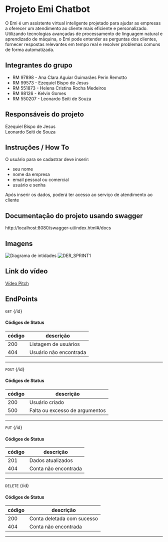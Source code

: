 # Projeto Emi Chatbot
O Emi é um assistente virtual inteligente projetado para ajudar as empresas a oferecer um atendimento ao cliente mais eficiente e personalizado. Utilizando tecnologias avançadas de processamento de linguagem natural e aprendizado de máquina, o Emi pode entender as perguntas dos clientes, fornecer respostas relevantes em tempo real e resolver problemas comuns de forma automatizada.

## Integrantes do grupo

- RM 97898 - Ana Clara Aguiar Guimarães Perin Remotto<br>
- RM 99573 - Ezequiel Bispo de Jesus<br>
- RM 551873 - Helena Cristina Rocha Medeiros
- RM 98126 - Kelvin Gomes
- RM 550207 - Leonardo Seiti de Souza<br>

## Responsáveis do projeto
Ezequiel Bispo de Jesus<br>
Leonardo Seiti de Souza

## Instruções / How To
O usuário para se cadastrar deve inserir:
- seu nome
- nome da empresa
- email pessoal ou comercial
- usuário e senha

Após inserir os dados, poderá ter acesso ao serviço de atendimento ao cliente

## Documentação do projeto usando swagger
http://localhost:8080/swagger-ui/index.html#/docs

## Imagens
![Diagrama de intidades](https://github.com/EzequielBispo/SPRINT1JAVA/assets/73908875/c4e01fab-edab-440f-877a-4be5be264f39>
)
![DER_SPRINT1](https://github.com/LeonardoSeiti/SP1JV/assets/124947715/8d9740ea-c9b5-4f26-8e6f-4de69d04944a)

## Link do vídeo
[Vídeo Pitch](https://www.youtube.com/watch?v=oEyB0rZntmE)

## EndPoints
`GET` {/id} <br>
#### Códigos de Status

|código|descrição
|------|---------
|200| Listagem de usuários
|404| Usuário não encontrada
---

`POST` {/id} <br>
#### Códigos de Status

|código|descrição
|------|---------
|200| Usuário criado
|500| Falta ou excesso de argumentos
---

`PUT` {/id} <br>
#### Códigos de Status

|código|descrição
|------|---------
|201| Dados atualizados
|404| Conta não encontrada
---

`DELETE` {/id} <br>
#### Códigos de Status

|código|descrição
|------|---------
|200| Conta deletada com sucesso
|404| Conta não encontrada
---

